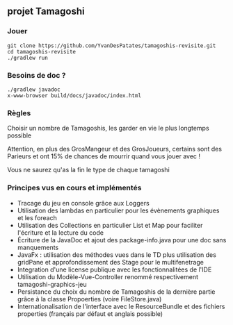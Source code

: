 ## projet Tamagoshi

### Jouer
```
git clone https://github.com/YvanDesPatates/tamagoshis-revisite.git
cd tamagoshis-revisite
./gradlew run
```

### Besoins de doc ?
```
./gradlew javadoc
x-www-browser build/docs/javadoc/index.html
```

### Règles
Choisir un nombre de Tamagoshis, les garder en vie le plus longtemps possible

Attention, en plus des GrosMangeur et des GrosJoueurs, certains sont des Parieurs et ont 15% de chances de mourrir quand vous jouer avec !

Vous ne saurez qu'as la fin le type de chaque tamagoshi

### Principes vus en cours et implémentés
- Tracage du jeu en console grâce aux Loggers
- Utilisation des lambdas en particulier pour les évènements graphiques et les foreach
- Utilisation des Collections en particulier List et Map pour faciliter l'écriture et la lecture du code
- Écriture de la JavaDoc et ajout des package-info.java pour une doc sans manquements
- JavaFx : utilisation des méthodes vues dans le TD plus utilisation des gridPane et approfondissement des Stage pour le multifenetrage
- Integration d'une license publique avec les fonctionnalitées de l'IDE
- Utilisation du Modèle-Vue-Controller renommé respectivement tamagoshi-graphics-jeu
- Persistance du choix du nombre de Tamagoshis de la dernière partie grâce à la classe Propoerties (voire FileStore.java)
- Internationalisation de l'interface avec le ResourceBundle et des fichiers properties (français par défaut et anglais possible)
